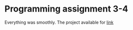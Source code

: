 # Programming assignment 3-4
Everything was smoothly. 
The project available for [link](https://movie-for-mobdev.herokuapp.com/)
